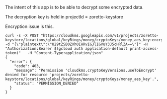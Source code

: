 The intent of this app is to be able to decrypt some encrypted data.

The decryption key is held in projectId = zoretto-keystore

Encryption issue is this.

```
curl -s -X POST "https://cloudkms.googleapis.com/v1/projects/zoretto-keystore/locations/global/keyRings/money/cryptoKeys/money_aes_key:encrypt" -d "{\"plaintext\":\"U29tZSB0ZXh0IHRvIGJlIGVuY3J5cHRlZA==\"}" -H "Authorization:Bearer $(gcloud auth application-default print-access-token)"   -H "Content-Type:application/json"
{
  "error": {
    "code": 403,
    "message": "Permission 'cloudkms.cryptoKeyVersions.useToEncrypt' denied for resource 'projects/zoretto-keystore/locations/global/keyRings/money/cryptoKeys/money_aes_key'.",
    "status": "PERMISSION_DENIED"
  }
}


```


